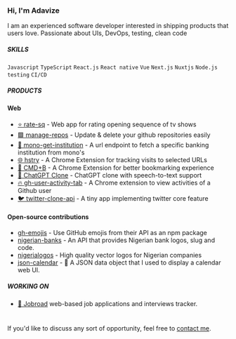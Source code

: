 
### Hi, I'm Adavize

I am an experienced software developer interested in shipping products that users love. Passionate about UIs, DevOps, testing, clean code

##### SKILLS
`Javascript` `TypeScript` `React.js` `React native` `Vue` `Next.js` `Nuxtjs` `Node.js` `testing` `CI/CD` 

##### PRODUCTS

#### Web
- [⭐ rate-sq](https://github.com/ize-302/rate-sq) - Web app for rating opening sequence of tv shows
- [🟩 manage-repos](https://github.com/ize-302/manage-repos) - Update & delete your github repositories easily
- [🏦 mono-get-institution](https://github.com/ize-302/mono-get-institution) - A url endpoint to fetch a specific banking institution from mono's
- [🌐 hstry](https://github.com/ize-302/hstry) - A Chrome Extension for tracking visits to selected URLs
- [🔖 CMD+B](https://cmdb.ize-302.dev) - A Chrome Extension for better bookmarking experience
- [🤖 ChatGPT Clone](https://github.com/ize-302/openai-playground-clone) - ChatGPT clone with speech-to-text support
- [🔥 gh-user-activity-tab](https://github.com/ize-302/gh-user-activity-tab) - A Chrome extension to view activities of a Github user
- [🐦 twitter-clone-api](https://github.com/ize-302/twitter-clone-api) - A tiny app implementing twitter core feature 

#### Open-source contributions
- [gh-emojis](https://github.com/privatenumber/gh-emojis) - Use GitHub emojis from their API as an npm package
- [nigerian-banks](https://github.com/ichtrojan/nigerian-banks) - An API that provides Nigerian bank logos, slug and code.
- [nigerialogos](https://github.com/PaystackHQ/nigerialogos) - High quality vector logos for Nigerian companies
- [json-calendar](https://github.com/rxgx/json-calendar) - 📆 A JSON data object that I used to display a calendar web UI.

##### WORKING ON
- [💼 Jobroad](https://jobraod.co) web-based job applications and interviews tracker.

#
If you'd like to discuss any sort of opportunity, feel free to [contact me](mailto:adavizeozorku@gmail.com).
